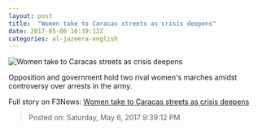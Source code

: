 ```yaml
---
layout: post
title:  "Women take to Caracas streets as crisis deepens"
date: 2017-05-06 16:39:12Z
categories: al-jazeera-english
---
```


![Women take to Caracas streets as crisis deepens](http://www.aljazeera.com/mritems/Images/2017/5/6/b58bfd673e7b4a048b66cd7071dedcfa_18.jpg)

Opposition and government hold two rival women's marches amidst controversy over arrests in the army.


Full story on F3News: [Women take to Caracas streets as crisis deepens](http://www.f3nws.com/n/DFQYb)

> Posted on: Saturday, May 6, 2017 9:39:12 PM
